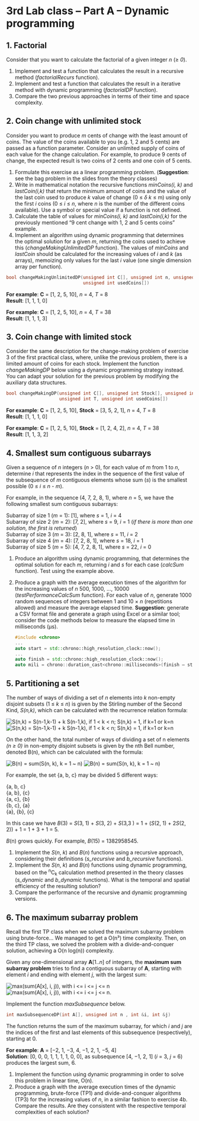 # 3rd Lab class – Part A – Dynamic programming

## 1. Factorial

Consider that you want to calculate the factorial of a given integer *n* (≥ *0*).

1. Implement and test a function that calculates the result in a recursive method (*factorialRecurs* function).
2. Implement and test a function that calculates the result in a iterative method with dynamic programming (*factorialDP* function).
3. Compare the two previous approaches in terms of their time and space complexity.

## 2. Coin change with unlimited stock

Consider you want to produce *m* cents of change with the least amount of coins.
The value of the coins available to you (e.g. 1, 2 and 5 cents) are passed as a function parameter.
Consider an unlimited supply of coins of each value for the change calculation.
For example, to produce 9 cents of change, the expected result is two coins of 2 cents and one coin of 5 cents.

1. Formulate this exercise as a linear programming problem. (**Suggestion**: see the bag problem in the slides from the theory classes)
2. Write in mathematical notation the recursive functions *minCoins(i, k)* and *lastCoin(i,k)* that return the minimum amount of coins and the value of the last coin used to produce *k* value of change (0 ≤ *δ k* ≤ m) using only the first *i* coins (0 ≤ *i* ≤ *n*, where *n* is the number of the different coins available).
   Use a symbol or special value if a function is not defined.
3. Calculate the table of values for *minCoins(i, k)* and *lastCoin(i,k)* for the previously mentioned “9 cent change with 1, 2 and 5 cents coins” example.
4. Implement an algorithm using dynamic programming that determines the optimal solution for a given *m*, returning the coins used to achieve this (*changeMakingUnlimitedDP* function).
   The values of *minCoins* and *lastCoin* should be calculated for the increasing values of *i* and *k* (as arrays), memoizing only values for the last *i* value (one single dimension array per function).

```cpp
bool changeMakingUnlimitedDP(unsigned int C[], unsigned int n, unsigned int T,
                             unsigned int usedCoins[])
```

**For example**: **C** = [1, 2, 5, 10], *n* = 4, *T* = 8\
**Result**: [1, 1, 1, 0]

**For example**: **C** = [1, 2, 5, 10], *n* = 4, *T* = 38\
**Result**: [1, 1, 1, 3]

## 3. Coin change with limited stock

Consider the same description for the change-making problem of exercise 3 of the first practical class, where, unlike the previous problem, there is a limited amount of coins for each stock.
Implement the function *changeMakingDP* below using a dynamic programming strategy instead.
You can adapt your solution for the previous problem by modifying the auxiliary data structures.

```cpp
bool changeMakingDP(unsigned int C[], unsigned int Stock[], unsigned int n,
                    unsigned int T, unsigned int usedCoins[])
```

**For example**: **C** = [1, 2, 5, 10], **Stock** = [3, 5, 2, 1], *n* = 4, *T* = 8\
**Result**: [1, 1, 1, 0]

**For example**: **C** = [1, 2, 5, 10], **Stock** = [1, 2, 4, 2], *n* = 4, *T* = 38\
**Result**: [1, 1, 3, 2]

## 4. Smallest sum contiguous subarrays

Given a sequence of *n* integers (*n* > 0), for each value of *m* from 1 to *n*, determine *i* that represents the index in the sequence of the first value of the subsequence of *m* contiguous elements whose sum (*s*) is the smallest possible (0 ≤ *i* ≤ *n* - *m*).

For example, in the sequence (4, 7, 2, 8, 1), where *n* = 5, we have the following smallest sum contiguous subarrays:

Subarray of size 1 (*m* = 1): \[1\], where *s* = 1, *i* = 4\
Subarray of size 2 (*m* = 2): \[7, 2\], where *s* = 9, *i* = 1 (*if there is more than one solution, the first is returned*)\
Subarray of size 3 (*m* = 3): \[2, 8, 1\], where *s* = 11, *i* = 2\
Subarray of size 4 (*m* = 4): \[7, 2, 8, 1\], where *s* = 18, *i* = 1\
Subarray of size 5 (*m* = 5): \[4, 7, 2, 8, 1\], where *s* = 22, *i* = 0

1. Produce an algorithm using dynamic programming, that determines the optimal solution for each *m*, returning *i* and *s* for each case (*calcSum* function).
   Test using the example above.
2. Produce a graph with the average execution times of the algorithm for the increasing values of *n* 500, 1000, ..., 10000 (*testPerformanceCalcSum* function).
   For each value of *n*, generate 1000 random sequences of integers between 1 and 10 × *n* (repetitions allowed) and measure the average elapsed time.
   **Suggestion**: generate a CSV format file and generate a graph using Excel or a similar tool; consider the code methods below to measure the elapsed time in milliseconds (μs).

   ```cpp
   #include <chrono>
   ...
   auto start = std::chrono::high_resolution_clock::now();
   ...
   auto finish = std::chrono::high_resolution_clock::now();
   auto mili = chrono::duration_cast<chrono::milliseconds>(finish – start).count();
   ```

## 5. Partitioning a set

The number of ways of dividing a set of *n* elements into *k* non-empty disjoint subsets (1 ≤ *k* ≤ *n*) is given by the Stirling number of the Second Kind, *S(n,k)*, which can be calculated with the recurrence relation formula:

![S(n,k) = S(n-1,k-1) + k S(n-1,k), if 1 < k < n; S(n,k) = 1, if k=1 or k=n](https://render.githubusercontent.com/render/math?math={\displaystyle%20S%20\left%28%20n,%20k%20\right%29%20=%20\begin{cases}%20S%20\left%28%20n%20-%201,%20k%20-%201%20\right%29%20%2B%20k%20\cdot%20S%20\left%28%20n-1,%20k%20\right%29%20%26%201%20%3C%20k%20%3C%20n%20\\\\%201%20%26%20k%20=%201%20\lor%20k%20=%20n%20\end{cases}%20}#gh-light-mode-only)
![S(n,k) = S(n-1,k-1) + k S(n-1,k), if 1 < k < n; S(n,k) = 1, if k=1 or k=n](https://render.githubusercontent.com/render/math?math={\color{white}\displaystyle%20S%20\left%28%20n,%20k%20\right%29%20=%20\begin{cases}%20S%20\left%28%20n%20-%201,%20k%20-%201%20\right%29%20%2B%20k%20\cdot%20S%20\left%28%20n-1,%20k%20\right%29%20%26%201%20%3C%20k%20%3C%20n%20\\\\%201%20%26%20k%20=%201%20\lor%20k%20=%20n%20\end{cases}%20}#gh-dark-mode-only)

On the other hand, the total number of ways of dividing a set of n elements _(n ≥ 0)_ in non-empty disjoint
subsets is given by the nth Bell number, denoted B(n), which can be calculated with the formula:

![B(n) = sum(S(n, k), k = 1 ~ n)](https://render.githubusercontent.com/render/math?math={\displaystyle%20B%20\left%28%20n%20\right%29%20=%20\sum_{k=1}^n%20S%20\left%28%20n,%20k%20\right%29%20}#gh-light-mode-only)
![B(n) = sum(S(n, k), k = 1 ~ n)](https://render.githubusercontent.com/render/math?math={\color{white}\displaystyle%20B%20\left%28%20n%20\right%29%20=%20\sum_{k=1}^n%20S%20\left%28%20n,%20k%20\right%29%20}#gh-dark-mode-only)

For example, the set {a, b, c} may be divided 5 different ways:

{a, b, c}\
{a, b}, {c}\
{a, c}, {b}\
{b, c}, {a}\
{a}, {b}, {c}

In this case we have *B*(3) = *S*(3, 1) + *S*(3, 2) + *S*(3,3 ) = 1 + (*S*(2, 1) + 2*S*(2, 2)) + 1 = 1 + 3 + 1 = 5.

*B*(n) grows quickly.
For example, *B*(15) = 1382958545.

1. Implement the *S*(*n*, *k*) and *B*(*n*) functions using a recursive approach, considering their definitions (*s_recursive* and *b_recursive* functions).
2. Implement the *S*(*n*, *k*) and *B*(*n*) functions using dynamic programming, based on the <sup>n</sup>C<sub>k</sub> calculation method presented in the theory classes (*s_dynamic* and *b_dynamic* functions).
   What is the temporal and spatial efficiency of the resulting solution?
3. Compare the performance of the recursive and dynamic programming versions.

## 6. The maximum subarray problem

Recall the first TP class when we solved the maximum subarray problem using brute-force...
We managed to get a O(n³) time complexity.
Then, on the third TP class, we solved the problem with a divide-and-conquer solution, achieving a O(n log(n)) complexity.

Given any one-dimensional array **A**\[1..*n*\] of integers, the **maximum sum subarray problem** tries to find a contiguous subarray of **A**, starting with element *i* and ending with element *j*, with the largest sum:

![max(sum(A[x], i, j)), with i <= i <= j <= n](https://render.githubusercontent.com/render/math?math={\displaystyle\max%20\left%28%20\sum_{x=i}^{j}%20A\left[x\right]%20\right%29%20\text{\,%20with%201}%20\leq%20i%20\leq%20j%20\leq%20n}#gh-light-mode-only)
![max(sum(A[x], i, j)), with i <= i <= j <= n](https://render.githubusercontent.com/render/math?math={\displaystyle\color{white}%20\max%20\left%28%20\sum_{x=i}^{j}%20A\left[x\right]%20\right%29%20\text{\,%20with%201}%20\leq%20i%20\leq%20j%20\leq%20n}#gh-dark-mode-only).

Implement the function *maxSubsequence* below.

```cpp
int maxSubsequenceDP(int A[], unsigned int n , int &i, int &j)
```

The function returns the sum of the maximum subarray, for which *i* and *j* are the indices of the first and last elements of this subsequence (respectively), starting at 0.

**For example**: **A** = [−2, 1, −3, 4, −1, 2, 1, −5, 4]\
**Solution**: [0, 0, 0, 1, 1, 1, 1, 0, 0], as subsequence [4, −1, 2, 1] (*i* = 3, *j* = 6) produces the largest sum, 6.

1. Implement the function using dynamic programming in order to solve this problem in linear time, O(n).
2. Produce a graph with the average execution times of the dynamic programming, brute-force (TP1) and divide-and-conquer algorithms (TP3) for the increasing values of *n*, in a similar fashion to exercise 4b. Compare the results. Are they consistent with the respective temporal complexities of each solution?
